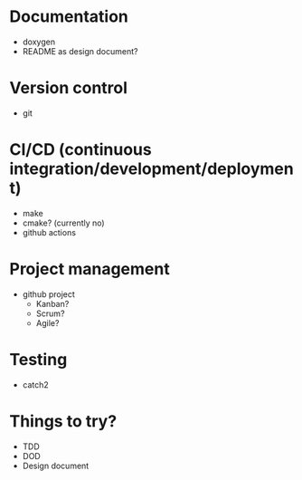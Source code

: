 # Documentation
- doxygen
- README as design document?

# Version control
- git

# CI/CD (continuous integration/development/deployment)
- make
- cmake? (currently no)
- github actions

# Project management
- github project
    - Kanban?
    - Scrum?
    - Agile?
    
# Testing
- catch2

# Things to try?
- TDD
- DOD
- Design document
